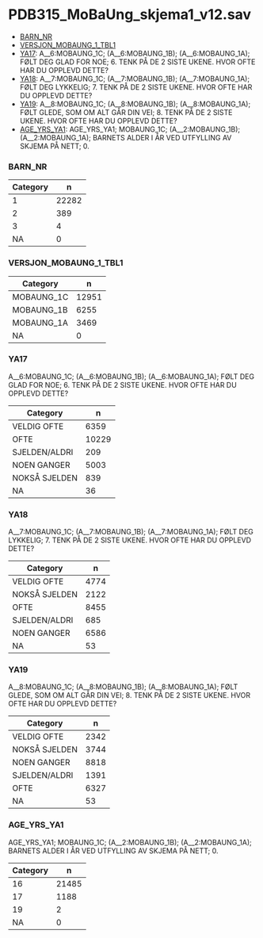 # PDB315_MoBaUng_skjema1_v12.sav
- [BARN_NR](PDB315_MoBaUng_skjema1_v12.md#BARN_NR)
- [VERSJON_MOBAUNG_1_TBL1](PDB315_MoBaUng_skjema1_v12.md#VERSJON_MOBAUNG_1_TBL1)
- [YA17](PDB315_MoBaUng_skjema1_v12.md#YA17): A__6:MOBAUNG_1C; (A__6:MOBAUNG_1B); (A__6:MOBAUNG_1A); FØLT DEG GLAD FOR NOE; 6. TENK PÅ DE 2 SISTE UKENE. HVOR OFTE HAR DU OPPLEVD DETTE?
- [YA18](PDB315_MoBaUng_skjema1_v12.md#YA18): A__7:MOBAUNG_1C; (A__7:MOBAUNG_1B); (A__7:MOBAUNG_1A); FØLT DEG LYKKELIG; 7. TENK PÅ DE 2 SISTE UKENE. HVOR OFTE HAR DU OPPLEVD DETTE?
- [YA19](PDB315_MoBaUng_skjema1_v12.md#YA19): A__8:MOBAUNG_1C; (A__8:MOBAUNG_1B); (A__8:MOBAUNG_1A); FØLT GLEDE, SOM OM ALT GÅR DIN VEI; 8. TENK PÅ DE 2 SISTE UKENE. HVOR OFTE HAR DU OPPLEVD DETTE?
- [AGE_YRS_YA1](PDB315_MoBaUng_skjema1_v12.md#AGE_YRS_YA1): AGE_YRS_YA1; MOBAUNG_1C; (A__2:MOBAUNG_1B); (A__2:MOBAUNG_1A); BARNETS ALDER I ÅR VED UTFYLLING AV SKJEMA PÅ NETT; 0. 


### BARN_NR


| Category | n |
| -------- | - |
| 1 | 22282 |
| 2 | 389 |
| 3 | 4 |
| NA | 0 |


### VERSJON_MOBAUNG_1_TBL1


| Category | n |
| -------- | - |
| MOBAUNG_1C | 12951 |
| MOBAUNG_1B | 6255 |
| MOBAUNG_1A | 3469 |
| NA | 0 |


### YA17
A__6:MOBAUNG_1C; (A__6:MOBAUNG_1B); (A__6:MOBAUNG_1A); FØLT DEG GLAD FOR NOE; 6. TENK PÅ DE 2 SISTE UKENE. HVOR OFTE HAR DU OPPLEVD DETTE?


| Category | n |
| -------- | - |
| VELDIG OFTE | 6359 |
| OFTE | 10229 |
| SJELDEN/ALDRI | 209 |
| NOEN GANGER | 5003 |
| NOKSÅ SJELDEN | 839 |
| NA | 36 |


### YA18
A__7:MOBAUNG_1C; (A__7:MOBAUNG_1B); (A__7:MOBAUNG_1A); FØLT DEG LYKKELIG; 7. TENK PÅ DE 2 SISTE UKENE. HVOR OFTE HAR DU OPPLEVD DETTE?


| Category | n |
| -------- | - |
| VELDIG OFTE | 4774 |
| NOKSÅ SJELDEN | 2122 |
| OFTE | 8455 |
| SJELDEN/ALDRI | 685 |
| NOEN GANGER | 6586 |
| NA | 53 |


### YA19
A__8:MOBAUNG_1C; (A__8:MOBAUNG_1B); (A__8:MOBAUNG_1A); FØLT GLEDE, SOM OM ALT GÅR DIN VEI; 8. TENK PÅ DE 2 SISTE UKENE. HVOR OFTE HAR DU OPPLEVD DETTE?


| Category | n |
| -------- | - |
| VELDIG OFTE | 2342 |
| NOKSÅ SJELDEN | 3744 |
| NOEN GANGER | 8818 |
| SJELDEN/ALDRI | 1391 |
| OFTE | 6327 |
| NA | 53 |


### AGE_YRS_YA1
AGE_YRS_YA1; MOBAUNG_1C; (A__2:MOBAUNG_1B); (A__2:MOBAUNG_1A); BARNETS ALDER I ÅR VED UTFYLLING AV SKJEMA PÅ NETT; 0. 


| Category | n |
| -------- | - |
| 16 | 21485 |
| 17 | 1188 |
| 19 | 2 |
| NA | 0 |


